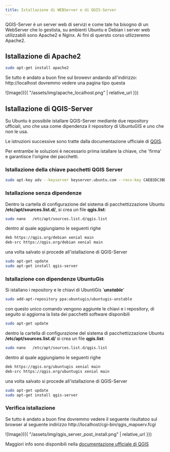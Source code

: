 ```yaml
---
title: Istallazione di WEBServer e di QGIS-Server
---
```


QGIS-Server è un server web di servizi e come tale ha bisogno di un WebServer che lo gestista, su ambienti Ubuntu e Debian i server web utilizzabili sono Apache2 e Nginx.
Ai fini di quersto corso utlizzeremo Apache2.

## Istallazione di Apache2
```bash
sudo apt-get install apache2
```
Se tutto è andato a buon fine sul browevr andando all'indirizzo: http://localhost dovremmo vedere una pagina tipo questa

![Image]({{ "/assets/img/apache_localhost.png" | relative_url }})

## Istallazione di QGIS-Server

Su Ubuntu è possibile istallare QGIS-Server mediante due repository ufficiali, uno che usa come dipendenza il repository di UbuntuGIS e uno che non le usa.

Le istruzioni successive sono tratte dalla documentazione ufficiale di [QGIS](https://qgis.org/it/site/forusers/alldownloads.html#debian-ubuntu).

Per entrambe le soluzioni è necessario prima istallare la chiave, che 'firma' e garantisce l'origine dei pacchetti.
### Istallazione della chiave pacchetti QGIS Server
```bash
sudo apt-key adv --keyserver keyserver.ubuntu.com --recv-key CAEB3DC3BDF7FB45
```
### Istallazione senza dipendenze
Dentro la cartella di configurazione del sistema di pacchettizzazione Ubuntu **/etc/apt/sources.list.d/**, si crea un file **qgis.list**:
```bash
sudo nano   /etc/apt/sources.list.d/qgis.list
```
dentro al quale aggiungiamo le seguenti righe
```bash
deb https://qgis.org/debian xenial main
deb-src https://qgis.org/debian xenial main
```
una volta salvato si procede all'istallazione di QGIS-Server
```bash
sudo apt-get update
sudo apt-get install qgis-server
```
### Istallazione con dipendenze UbuntuGis
Si istallano i repository e le chiavi di UbuntiGis '***unstable***'
```bash
sudo add-apt-repository ppa:ubuntugis/ubuntugis-unstable
```
con questo unico comando vengono aggiunte le chiavi e i repository, di seguito si aggiorna la lista dei pacchetti software disponibili

```bash
sudo apt-get update
```
dentro la cartella di configurazione del sistema di pacchettizzazione Ubuntu **/etc/apt/sources.list.d/** si crea un file **qgis.list**:
```bash
sudo nano   /etc/apt/sources.list.d/qgis.list
```
dentro al quale aggiungiamo le seguenti righe
```bash
deb https://qgis.org/ubuntugis xenial main
deb-src https://qgis.org/ubuntugis xenial main
```
una volta salvato si procede all'istallazione di QGIS-Server
```bash
sudo apt-get update
sudo apt-get install qgis-server
```

### Verifica istallazione
Se tutto è andato a buon fine dovremmo vedere il seguente risultatoo sul browser al seguente indirizzo http://localhost/cgi-bin/qgis_mapserv.fcgi

![Image]({{ "/assets/img/qgis_server_post_install.png" | relative_url }})

Maggiori info sono disponibili nella [documentazione ufficiale di QGIS](https://docs.qgis.org/2.18/en/docs/user_manual/working_with_ogc/ogc_server_support.html#qgis-server-installation-on-debian-ubuntu)